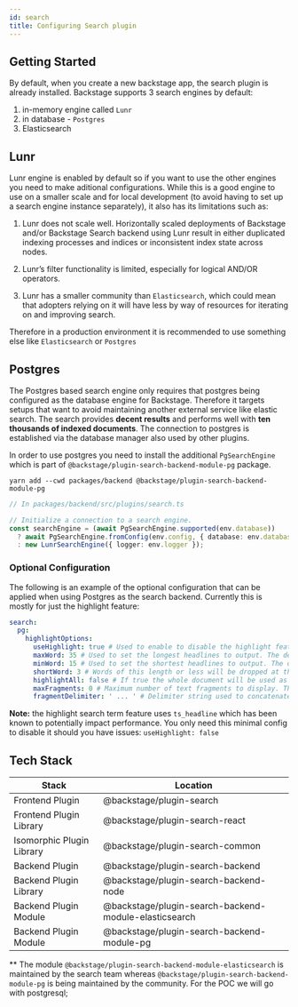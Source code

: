 ```yaml
---
id: search
title: Configuring Search plugin
---
```


## Getting Started
By default, when you create a new backstage app, the search plugin is already installed.
Backstage supports 3 search engines by default:
1. in-memory engine called `Lunr`
2. in database - `Postgres`
3. Elasticsearch

## Lunr
Lunr engine is enabled by default so if you want to use the other engines you need to make aditional configurations.
While this is a good engine to use on a smaller scale and for local development (to avoid having to set up a search engine instance separately), it also has its limitations such as:

1. Lunr does not scale well. Horizontally scaled deployments of Backstage and/or Backstage Search backend using Lunr result in either duplicated indexing processes and indices or inconsistent index state across nodes.

2. Lunr’s filter functionality is limited, especially for logical AND/OR operators.

3. Lunr has a smaller community than `Elasticsearch`, which could mean that adopters relying on it will have less by way of resources for iterating on and improving search.

Therefore in a production environment it is recommended to use something else like `Elasticsearch` or `Postgres`

## Postgres
The Postgres based search engine only requires that postgres being configured as the database engine for Backstage. Therefore it targets setups that want to avoid maintaining another external service like elastic search. The search provides **decent results** and performs well with **ten thousands of indexed documents**. The connection to postgres is established via the database manager also used by other plugins.

In order to use postgres you need to install the additional `PgSearchEngine` which is part of `@backstage/plugin-search-backend-module-pg` package.

```shell
yarn add --cwd packages/backend @backstage/plugin-search-backend-module-pg
```

```typescript
// In packages/backend/src/plugins/search.ts

// Initialize a connection to a search engine.
const searchEngine = (await PgSearchEngine.supported(env.database))
  ? await PgSearchEngine.fromConfig(env.config, { database: env.database })
  : new LunrSearchEngine({ logger: env.logger });
```

### Optional Configuration

The following is an example of the optional configuration that can be applied when using Postgres as the search backend. Currently this is mostly for just the highlight feature:

```yaml
search:
  pg:
    highlightOptions:
      useHighlight: true # Used to enable to disable the highlight feature. The default value is true
      maxWord: 35 # Used to set the longest headlines to output. The default value is 35.
      minWord: 15 # Used to set the shortest headlines to output. The default value is 15.
      shortWord: 3 # Words of this length or less will be dropped at the start and end of a headline, unless they are query terms. The default value of three (3) eliminates common English articles.
      highlightAll: false # If true the whole document will be used as the headline, ignoring the preceding three parameters. The default is false.
      maxFragments: 0 # Maximum number of text fragments to display. The default value of zero selects a non-fragment-based headline generation method. A value greater than zero selects fragment-based headline generation (see the linked documentation above for more details).
      fragmentDelimiter: ' ... ' # Delimiter string used to concatenate fragments. Defaults to " ... ".
```

**Note:** the highlight search term feature uses `ts_headline` which has been known to potentially impact performance. You only need this minimal config to disable it should you have issues: `useHighlight: false`


## Tech Stack

| Stack                     | Location                                              |
| ------------------------- | ----------------------------------------------------- |
| Frontend Plugin           | @backstage/plugin-search                              |
| Frontend Plugin Library   | @backstage/plugin-search-react                        |
| Isomorphic Plugin Library | @backstage/plugin-search-common                       |
| Backend Plugin            | @backstage/plugin-search-backend                      |
| Backend Plugin Library    | @backstage/plugin-search-backend-node                 |
| Backend Plugin Module     | @backstage/plugin-search-backend-module-elasticsearch |
| Backend Plugin Module     | @backstage/plugin-search-backend-module-pg            |

** The module `@backstage/plugin-search-backend-module-elasticsearch` is maintained by the search team whereas `@backstage/plugin-search-backend-module-pg` is being maintained by the community. For the POC we will go with postgresql;